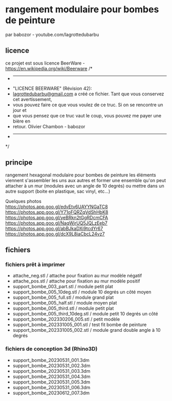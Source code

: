 # rangement modulaire pour bombes de peinture
par babozor - youtube.com/lagrottedubarbu 

## licence
ce projet est sous licence BeerWare - https://en.wikipedia.org/wiki/Beerware
/*
 * ----------------------------------------------------------------------------
 * "LICENCE BEERWARE" (Révision 42):
 * <lagrottedubarbu@gmail.com> a créé ce fichier. Tant que vous conservez cet avertissement,
 * vous pouvez faire ce que vous voulez de ce truc. Si on se rencontre un jour et
 * que vous pensez que ce truc vaut le coup, vous pouvez me payer une bière en
 * retour. Olivier Chambon - babozor
 * ----------------------------------------------------------------------------
 */

## principe
rangement hexagonal modulaire pour bombes de peinture
les éléments viennent s'assembler les uns aux autres et former une ensemble qu'on peut attacher à un mur (modules avec un angle de 10 degrés) ou mettre dans un autre support (boite en plastique, sac vinyl, etc...)

Quelques photos  
https://photos.app.goo.gl/edvEtv6UAYYNGaTC8  
https://photos.app.goo.gl/Y71oFQRZqVdShHbK8  
https://photos.app.goo.gl/yeBRkn2tGgRDcmCFA  
https://photos.app.goo.gl/NaqWjrUQ5JQLzEeb7  
https://photos.app.goo.gl/abBJkaDXi9tcdYr67  
https://photos.app.goo.gl/dcX9L8iaCbcL24vz7  

## fichiers
### fichiers prêt à imprimer
- attache_neg.stl / attache pour fixation au mur modèle négatif
- attache_pos.stl / attache pour fixation au mur modèle positif
- support_bombe_003_part.stl / module petit plat
- support_bombe_005_10deg.stl / module 10 degrés un côté moyen
- support_bombe_005_full.stl / module grand plat
- support_bombe_005_half.stl / module moyen plat
- support_bombe_005_third.stl / module petit plat
- support_bombe_005_third_10deg.stl / module petit 10 degrés un côté
- support_bombe_202330206_005.stl / petit modèle
- support_bombe_202331005_001.stl / test fit bombe de peinture
- support_bombe_202331005_002.stl / module grand double angle à 10 degrés

### fichiers de conception 3d (Rhino3D)
- support_bombe_20230531_001.3dm
- support_bombe_20230531_002.3dm
- support_bombe_20230531_003.3dm
- support_bombe_20230531_004.3dm
- support_bombe_20230531_005.3dm
- support_bombe_20230531_006.3dm
- support_bombe_20230612_007.3dm